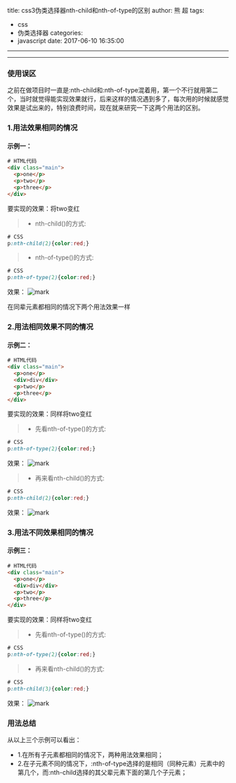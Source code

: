 title: css3伪类选择器nth-child和nth-of-type的区别
author: 熊 超
tags:
  - css
  - 伪类选择器
categories:
  - javascript
date: 2017-06-10 16:35:00
---
---
### 使用误区

之前在做项目时一直是:nth-child和:nth-of-type混着用，第一个不行就用第二个，当时就觉得能实现效果就行，后来这样的情况遇到多了，每次用的时候就感觉效果是试出来的，特别浪费时间，现在就来研究一下这两个用法的区别。


### 1.用法效果相同的情况

#### 示例一：

```HTML
# HTML代码
<div class="main">
  <p>one</p>
  <p>two</p>
  <p>three</p>
</div>

```

<!-- more -->

要实现的效果：将two变红

>* nth-child()的方式:

```CSS
# CSS
p:nth-child(2){color:red;}

```

>* nth-of-type()的方式:

```CSS
# CSS
p:nth-of-type(2){color:red;}

```

效果：
![mark](http://or87vteh1.bkt.clouddn.com/blog/170610/hl1lJccBCj.png?imageslim)

在同辈元素都相同的情况下两个用法效果一样

### 2.用法相同效果不同的情况

#### 示例二：

```HTML
# HTML代码
<div class="main">
  <p>one</p>
  <div>div</div>
  <p>two</p>
  <p>three</p>
</div>

```
要实现的效果：同样将two变红

>* 先看nth-of-type()的方式:

```CSS
# CSS
p:nth-of-type(2){color:red;}

```
效果：
![mark](http://or87vteh1.bkt.clouddn.com/blog/170610/5kG378GEBE.png?imageslim)

>* 再来看nth-child()的方式:

```CSS
# CSS
p:nth-child(2){color:red;}

```
效果：
![mark](http://or87vteh1.bkt.clouddn.com/blog/170610/h346LeKK59.png?imageslim)

### 3.用法不同效果相同的情况

#### 示例三：

```HTML
# HTML代码
<div class="main">
  <p>one</p>
  <div>div</div>
  <p>two</p>
  <p>three</p>
</div>

```
要实现的效果：同样将two变红

>* 先看nth-of-type()的方式:

```CSS
# CSS
p:nth-of-type(2){color:red;}

```

>* 再来看nth-child()的方式:

```CSS
# CSS
p:nth-child(3){color:red;}

```

效果：
![mark](http://or87vteh1.bkt.clouddn.com/blog/170610/5kG378GEBE.png?imageslim)


### 用法总结
从以上三个示例可以看出：
- 1.在所有子元素都相同的情况下，两种用法效果相同；
- 2.在子元素不同的情况下，:nth-of-type选择的是相同（同种元素）元素中的第几个，而:nth-child选择的其父辈元素下面的第几个子元素；